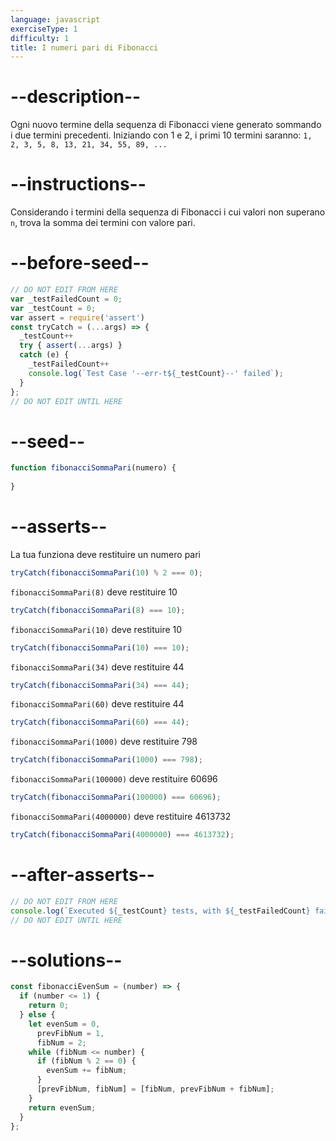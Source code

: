 ```yaml
---
language: javascript
exerciseType: 1
difficulty: 1
title: I numeri pari di Fibonacci
---
```


# --description--

Ogni nuovo termine della sequenza di Fibonacci viene generato sommando i due termini precedenti. Iniziando con 1 e 2, i primi 10 termini saranno: `1, 2, 3, 5, 8, 13, 21, 34, 55, 89, ...`

# --instructions--

Considerando i termini della sequenza di Fibonacci i cui valori non superano `n`, trova la somma dei termini con valore pari.

# --before-seed--

```javascript
// DO NOT EDIT FROM HERE
var _testFailedCount = 0;
var _testCount = 0;
var assert = require('assert')
const tryCatch = (...args) => {
  _testCount++
  try { assert(...args) }
  catch (e) {
    _testFailedCount++
    console.log(`Test Case '--err-t${_testCount}--' failed`);
  }
};
// DO NOT EDIT UNTIL HERE
```

# --seed--

```javascript
function fibonacciSommaPari(numero) {
  
}
```

# --asserts--

La tua funziona deve restituire un numero pari

```javascript
tryCatch(fibonacciSommaPari(10) % 2 === 0);
```

`fibonacciSommaPari(8)` deve restituire 10

```javascript
tryCatch(fibonacciSommaPari(8) === 10);
```


`fibonacciSommaPari(10)` deve restituire 10

```javascript
tryCatch(fibonacciSommaPari(10) === 10);
```

`fibonacciSommaPari(34)` deve restituire 44

```javascript
tryCatch(fibonacciSommaPari(34) === 44);
```

`fibonacciSommaPari(60)` deve restituire 44

```javascript
tryCatch(fibonacciSommaPari(60) === 44);
```

`fibonacciSommaPari(1000)` deve restituire 798

```javascript
tryCatch(fibonacciSommaPari(1000) === 798);
```

`fibonacciSommaPari(100000)` deve restituire 60696

```javascript
tryCatch(fibonacciSommaPari(100000) === 60696);
```

`fibonacciSommaPari(4000000)` deve restituire 4613732

```javascript
tryCatch(fibonacciSommaPari(4000000) === 4613732);
```


# --after-asserts--

```javascript
// DO NOT EDIT FROM HERE 
console.log(`Executed ${_testCount} tests, with ${_testFailedCount} failures`);
// DO NOT EDIT UNTIL HERE
```

# --solutions--

```javascript
const fibonacciEvenSum = (number) => {
  if (number <= 1) {
    return 0;
  } else {
    let evenSum = 0,
      prevFibNum = 1,
      fibNum = 2;
    while (fibNum <= number) {
      if (fibNum % 2 == 0) {
        evenSum += fibNum;
      }
      [prevFibNum, fibNum] = [fibNum, prevFibNum + fibNum];
    }
    return evenSum;
  }
};
```
